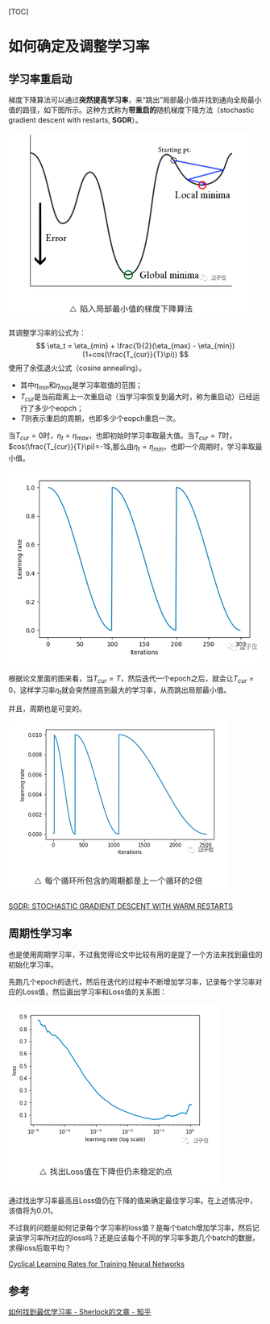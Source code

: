[TOC]

# 如何确定及调整学习率







## 学习率重启动

梯度下降算法可以通过**突然提高学习率**，来“跳出”局部最小值并找到通向全局最小值的路径，如下图所示。这种方式称为**带重启的**随机梯度下降方法（stochastic gradient descent with restarts, **SGDR**）。

![image-20190710142045805](../../../assets/如何确定及调整学习率.assert/image-20190710142045805.png)



其调整学习率的公式为：
$$
\eta_t = \eta_{min} + \frac{1}{2}(\eta_{max} - \eta_{min})(1+cos(\frac{T_{cur}}{T}\pi))
$$
使用了余弦退火公式（cosine annealing）。

* 其中$\eta_{min}$和$\eta_{max}$是学习率取值的范围；
* $T_{cur}$是当前距离上一次重启动（当学习率恢复到最大时，称为重启动）已经运行了多少个eopch；
* $T$则表示重启的周期，也即多少个eopch重启一次。

当$T_{cur}=0$时，$\eta_t=\eta_{max}$，也即初始时学习率取最大值。当$T_{cur}=T$时，$cos(\frac{T_{cur}}{T}\pi)=-1$,那么由$\eta_t = \eta_{min}$，也即一个周期时，学习率取最小值。

![image-20190710141839003](../../../assets/如何确定及调整学习率.assert/image-20190710141839003.png)

根据论文里面的图来看，当$T_{cur}=T$，然后迭代一个epoch之后，就会让$T_{cur}=0$，这样学习率$\eta_t$就会突然提高到最大的学习率，从而跳出局部最小值。



并且，周期也是可变的。

![image-20190710141922471](../../../assets/如何确定及调整学习率.assert/image-20190710141922471.png)

[SGDR: STOCHASTIC GRADIENT DESCENT WITH WARM RESTARTS](http://xxx.itp.ac.cn/abs/1608.03983v5)

## 周期性学习率



也是使用周期学习率，不过我觉得论文中比较有用的是提了一个方法来找到最佳的初始化学习率。

先跑几个epoch的迭代，然后在迭代的过程中不断增加学习率，记录每个学习率对应的Loss值，然后画出学习率和Loss值的关系图：

![image-20190710142830394](../../../assets/如何确定及调整学习率.assert/image-20190710142830394.png)

通过找出学习率最高且Loss值仍在下降的值来确定最佳学习率。在上述情况中，该值将为0.01。



不过我的问题是如何记录每个学习率的loss值？是每个batch增加学习率，然后记录该学习率所对应的loss吗？还是应该每个不同的学习率多跑几个batch的数据，求得loss后取平均？

[Cyclical Learning Rates for Training Neural Networks](https://ieeexplore.ieee.org/abstract/document/7926641)

## 参考



[如何找到最优学习率 - Sherlock的文章 - 知乎](https://zhuanlan.zhihu.com/p/31424275)


